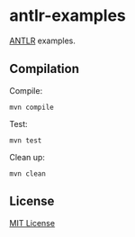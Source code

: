 # antlr-examples

[ANTLR](http://www.antlr.org/) examples.

## Compilation

Compile:

    mvn compile

Test:

    mvn test

Clean up:

    mvn clean

## License

[MIT License](LICENSE.txt)
